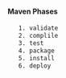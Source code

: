 #### Maven Phases
```sh
   1. validate
   2. complile
   3. test
   4. package
   5. install
   6. deploy
```
